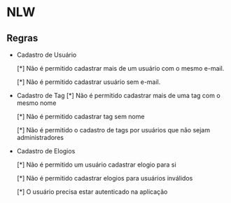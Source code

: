 # NLW

## Regras

- Cadastro de Usuário

  [*] Não é permitido cadastrar mais de um usuário com o mesmo e-mail.

  [*] Não é permitido cadastrar usuário sem e-mail.

- Cadastro de Tag
  [*] Não é permitido cadastrar mais de uma tag com o mesmo nome

  [*] Não é permitido cadastrar tag sem nome

  [*] Não é permitido o cadastro de tags por usuários que não sejam administradores

- Cadastro de Elogios

  [*] Não é permitido um usuário cadastrar elogio para si

  [*] Não é permitido cadastrar elogios para usuários inválidos

  [*] O usuário precisa estar autenticado na aplicação
